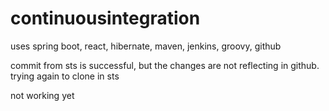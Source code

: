 # continuousintegration
uses spring boot, react, hibernate, maven, jenkins, groovy, github

commit from sts is successful, but the changes are not reflecting in github. trying again to clone in sts

not working yet
